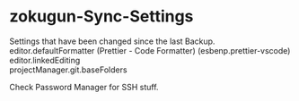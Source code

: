 # zokugun-Sync-Settings

Settings that have been changed since the last Backup.
\
editor.defaultFormatter (Prettier - Code Formatter) (esbenp.prettier-vscode)
\
editor.linkedEditing
\
projectManager.git.baseFolders

Check Password Manager for SSH stuff.

